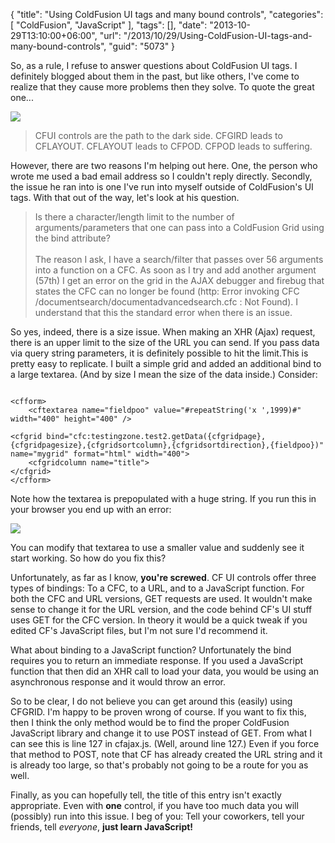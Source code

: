 {
	"title": "Using ColdFusion UI tags and many bound controls",
	"categories": [
		"ColdFusion",
		"JavaScript"
	],
	"tags": [],
	"date": "2013-10-29T13:10:00+06:00",
	"url": "/2013/10/29/Using-ColdFusion-UI-tags-and-many-bound-controls",
	"guid": "5073"
}

<p>
So, as a rule, I refuse to answer questions about ColdFusion UI tags. I definitely blogged about them in the past, but like others, I've come to realize that they cause more problems then they solve. To quote the great one...
</p>
<!--more-->
<p>
<img src="https://static.raymondcamden.com/images/Yoda_Empire_Strikes_Back.png" />
</p>

<blockquote>
CFUI controls are the path to the dark side. CFGIRD leads to CFLAYOUT. CFLAYOUT leads to CFPOD. CFPOD leads to suffering.
</blockquote>

<p>
However, there are two reasons I'm helping out here. One, the person who wrote me used a bad email address so I couldn't reply directly. Secondly, the issue he ran into is one I've run into myself outside of ColdFusion's UI tags. With that out of the way, let's look at his question.
</p>

<blockquote>
Is there a character/length limit to the number of arguments/parameters that one can pass into a ColdFusion Grid using the bind attribute?
<br/><br/>
The reason I ask, I have a search/filter that passes over 56 arguments into a function on a CFC.  As soon as I try and add another argument (57th) I get an error on the grid in the AJAX debugger and firebug that states the CFC can no longer be found (http: Error invoking CFC /documentsearch/documentadvancedsearch.cfc : Not Found).  I understand that this the standard error when there is an issue.
</blockquote>

<p>
So yes, indeed, there is a size issue. When making an XHR (Ajax) request, there is an upper limit to the size of the URL you can send. If you pass data via query string parameters, it is definitely possible to hit the limit.This is pretty easy to replicate. I built a simple grid and added an additional bind to a large textarea. (And by size I mean the size of the data inside.) Consider:
</p>

<pre><code class="language-markup">
&lt;cfform&gt;
	&lt;cftextarea name=&quot;fieldpoo&quot; value=&quot;#repeatString(&#x27;x &#x27;,1999)#&quot; width=&quot;400&quot; height=&quot;400&quot; &#x2F;&gt;

&lt;cfgrid bind=&quot;cfc:testingzone.test2.getData({cfgridpage},{cfgridpagesize},{cfgridsortcolumn},{cfgridsortdirection},{fieldpoo})&quot;
name=&quot;mygrid&quot; format=&quot;html&quot; width=&quot;400&quot;&gt;
	&lt;cfgridcolumn name=&quot;title&quot;&gt;
&lt;&#x2F;cfgrid&gt;
&lt;&#x2F;cfform&gt;
</code></pre>

<p>
Note how the textarea is prepopulated with a huge string. If you run this in your browser you end up with an error:
</p>

<p>
<img src="https://static.raymondcamden.com/images/Screen Shot 2013-10-29 at 12.34.53 PM.png" />
</p>

<p>
You can modify that textarea to use a smaller value and suddenly see it start working. So how do you fix this?
</p>

<p>
Unfortunately, as far as I know, <strong>you're screwed</strong>. CF UI controls offer three types of bindings: To a CFC, to a URL, and to a JavaScript function. For both the CFC and URL versions, GET requests are used. It wouldn't make sense to change it for the URL version, and the code behind CF's UI stuff uses GET for the CFC version. In theory it would be a quick tweak if you edited CF's JavaScript files, but I'm not sure I'd recommend it.
</p>

<p>
What about binding to a JavaScript function? Unfortunately the bind requires you to return an immediate response. If you used a JavaScript function that then did an XHR call to load your data, you would be using an asynchronous response and it would throw an error.
</p>

<p>
So to be clear, I do not believe you can get around this (easily) using CFGRID. I'm happy to be proven wrong of course. If you want to fix this, then I think the only method would be to find the proper ColdFusion JavaScript library and change it to use POST instead of GET. From what I can see this is line 127 in cfajax.js. (Well, around line 127.) Even if you force that method to POST, note that CF has already created the URL string and it is already too large, so that's probably not going to be a route for you as well.
</p>

<p>
Finally, as you can hopefully tell, the title of this entry isn't exactly appropriate. Even with <strong>one</strong> control, if you have too much data you will (possibly) run into this issue. I beg of you: Tell your coworkers, tell your friends, tell <i>everyone</i>, <strong>just learn JavaScript!</strong>